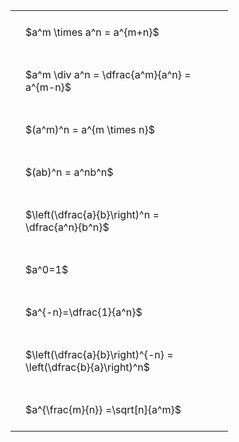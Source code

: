 ---
---

#  
<br>
<style type="text/css">
#T_effbb th.col_heading {
  text-align: left;
  font-size: 1em;
}
#T_effbb td {
  text-align: left;
  font-size: 1em;
  padding: 1.5em;
}
#T_effbb_row0_col0, #T_effbb_row1_col0, #T_effbb_row2_col0, #T_effbb_row3_col0, #T_effbb_row4_col0, #T_effbb_row5_col0, #T_effbb_row6_col0, #T_effbb_row7_col0, #T_effbb_row8_col0 {
  width: 300px;
  white-space: pre-wrap;
}
</style>
<table id="T_effbb">
  <thead>
  </thead>
  <tbody>
    <tr>
      <td id="T_effbb_row0_col0" class="data row0 col0" >$a^m \times a^n = a^{m+n}$</td>
    </tr>
    <tr>
      <td id="T_effbb_row1_col0" class="data row1 col0" >$a^m \div a^n = \dfrac{a^m}{a^n} = a^{m-n}$</td>
    </tr>
    <tr>
      <td id="T_effbb_row2_col0" class="data row2 col0" >$(a^m)^n = a^{m \times n}$</td>
    </tr>
    <tr>
      <td id="T_effbb_row3_col0" class="data row3 col0" >$(ab)^n = a^nb^n$</td>
    </tr>
    <tr>
      <td id="T_effbb_row4_col0" class="data row4 col0" >$\left(\dfrac{a}{b}\right)^n = \dfrac{a^n}{b^n}$</td>
    </tr>
    <tr>
      <td id="T_effbb_row5_col0" class="data row5 col0" >$a^0=1$</td>
    </tr>
    <tr>
      <td id="T_effbb_row6_col0" class="data row6 col0" >$a^{-n}=\dfrac{1}{a^n}$</td>
    </tr>
    <tr>
      <td id="T_effbb_row7_col0" class="data row7 col0" >$\left(\dfrac{a}{b}\right)^{-n} = \left(\dfrac{b}{a}\right)^n$</td>
    </tr>
    <tr>
      <td id="T_effbb_row8_col0" class="data row8 col0" >$a^{\frac{m}{n}} =\sqrt[n]{a^m}$</td>
    </tr>
  </tbody>
</table>
